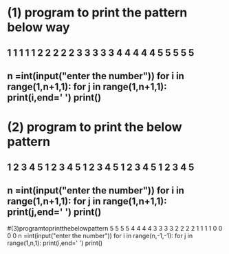  # (1) program to print the pattern below way
1 1 1 1 1 
2 2 2 2 2 
3 3 3 3 3 
4 4 4 4 4 
5 5 5 5 5 
------------------------------
n =int(input("enter the number"))
for i in range(1,n+1,1):
    for j in range(1,n+1,1):
        print(i,end=' ')
    print()
 ---------------------------------
 # (2) program to print the below pattern
1 2 3 4 5 
1 2 3 4 5 
1 2 3 4 5 
1 2 3 4 5 
1 2 3 4 5 
---------------------------------------
n =int(input("enter the number"))
for i in range(1,n+1,1):
    for j in range(1,n+1,1):
        print(j,end=' ')
    print()
--------------------------------------
   #(3)programtoprintthebelowpattern
5 5 5 5 
4 4 4 4 
3 3 3 3 
2 2 2 2 
1 1 1 1 
0 0 0 0 
n =int(input("enter the number"))
for i in range(n,-1,-1):
    for j in range(1,n,1):
        print(i,end=' ')
    print()
